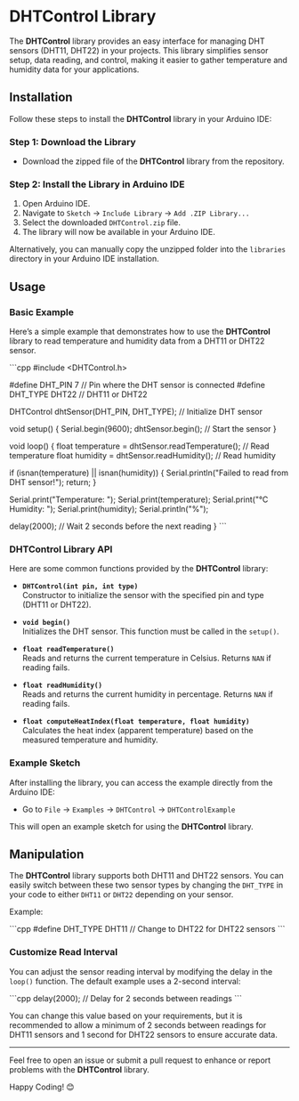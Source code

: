 
# DHTControl Library

The **DHTControl** library provides an easy interface for managing DHT sensors (DHT11, DHT22) in your projects. This library simplifies sensor setup, data reading, and control, making it easier to gather temperature and humidity data for your applications.

## Installation

Follow these steps to install the **DHTControl** library in your Arduino IDE:

### Step 1: Download the Library

- Download the zipped file of the **DHTControl** library from the repository.

### Step 2: Install the Library in Arduino IDE

1. Open Arduino IDE.
2. Navigate to `Sketch` -> `Include Library` -> `Add .ZIP Library...`
3. Select the downloaded `DHTControl.zip` file.
4. The library will now be available in your Arduino IDE.

Alternatively, you can manually copy the unzipped folder into the `libraries` directory in your Arduino IDE installation.

## Usage

### Basic Example

Here’s a simple example that demonstrates how to use the **DHTControl** library to read temperature and humidity data from a DHT11 or DHT22 sensor.

\`\`\`cpp
#include <DHTControl.h>

#define DHT_PIN 7          // Pin where the DHT sensor is connected
#define DHT_TYPE DHT22     // DHT11 or DHT22

DHTControl dhtSensor(DHT_PIN, DHT_TYPE);  // Initialize DHT sensor

void setup() {
  Serial.begin(9600);
  dhtSensor.begin();  // Start the sensor
}

void loop() {
  float temperature = dhtSensor.readTemperature();  // Read temperature
  float humidity = dhtSensor.readHumidity();        // Read humidity

  if (isnan(temperature) || isnan(humidity)) {
    Serial.println("Failed to read from DHT sensor!");
    return;
  }

  Serial.print("Temperature: ");
  Serial.print(temperature);
  Serial.print("°C  Humidity: ");
  Serial.print(humidity);
  Serial.println("%");

  delay(2000);  // Wait 2 seconds before the next reading
}
\`\`\`

### DHTControl Library API

Here are some common functions provided by the **DHTControl** library:

- **`DHTControl(int pin, int type)`**  
  Constructor to initialize the sensor with the specified pin and type (DHT11 or DHT22).

- **`void begin()`**  
  Initializes the DHT sensor. This function must be called in the `setup()`.

- **`float readTemperature()`**  
  Reads and returns the current temperature in Celsius. Returns `NAN` if reading fails.

- **`float readHumidity()`**  
  Reads and returns the current humidity in percentage. Returns `NAN` if reading fails.

- **`float computeHeatIndex(float temperature, float humidity)`**  
  Calculates the heat index (apparent temperature) based on the measured temperature and humidity.

### Example Sketch

After installing the library, you can access the example directly from the Arduino IDE:

- Go to `File` -> `Examples` -> `DHTControl` -> `DHTControlExample`

This will open an example sketch for using the **DHTControl** library.

## Manipulation

The **DHTControl** library supports both DHT11 and DHT22 sensors. You can easily switch between these two sensor types by changing the `DHT_TYPE` in your code to either `DHT11` or `DHT22` depending on your sensor.

Example:

\`\`\`cpp
#define DHT_TYPE DHT11  // Change to DHT22 for DHT22 sensors
\`\`\`

### Customize Read Interval

You can adjust the sensor reading interval by modifying the delay in the `loop()` function. The default example uses a 2-second interval:

\`\`\`cpp
delay(2000);  // Delay for 2 seconds between readings
\`\`\`

You can change this value based on your requirements, but it is recommended to allow a minimum of 2 seconds between readings for DHT11 sensors and 1 second for DHT22 sensors to ensure accurate data.

---

Feel free to open an issue or submit a pull request to enhance or report problems with the **DHTControl** library.

Happy Coding! 😊
